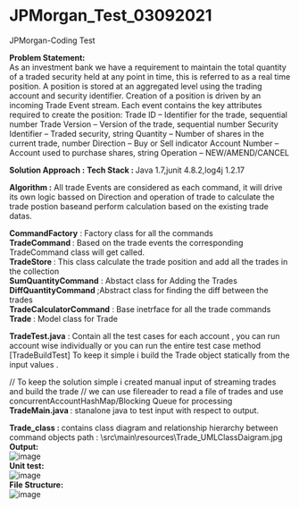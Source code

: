 # JPMorgan_Test_03092021
JPMorgan-Coding Test

<b>Problem Statement:</b></br>
As an investment bank we have a requirement to maintain the total quantity of a traded security held at any point in time, this is referred to as a real time position. A position is stored at an aggregated level using the trading account and security identifier.
Creation of a position is driven by an incoming Trade Event stream. Each event contains the key attributes required to create the position: Trade ID – Identifier for the trade, sequential number Trade Version – Version of the trade, sequential number Security Identifier – Traded security, string Quantity – Number of shares in the current trade, number Direction – Buy or Sell indicator Account Number – Account used to purchase shares, string Operation – NEW/AMEND/CANCEL

<b> Solution Approach :</b>
<b>Tech Stack : </b>Java 1.7,junit 4.8.2,log4j 1.2.17</br>

<b>Algorithm :</b> All trade Events are considered as each command, it will drive its own logic bassed on Direction and operation of trade to calculate the trade postion  baseand perform calculation based on the existing trade datas.

<b>CommandFactory</b> : Factory class for all the commands</br>
<b>TradeCommand </b> : Based on the trade events the corresponding TradeCommand class will get called.</br>
<b>TradeStore </b> : This class calculate the trade position and add all the trades in the collection</br>
<b>SumQuantityCommand</b>  : Abstact class for Adding the Trades</br>
<b>DiffQuantityCommand </b> ;Abstract class for finding the diff between the trades</br>
<b>TradeCalculatorCommand</b> : Base inetrface for all the trade commands</br>
<b>Trade </b> : Model class for Trade</br>

<b>TradeTest.java</b>  : Contain all the test cases for each account , you can run account wise individually or you can run the entire test case method [TradeBuildTest]
To keep it simple i build the Trade object statically from the input values .</br>

// To keep the solution simple i created  manual input of streaming trades  and build the trade
// we can use filereader to read a file of trades and use concurrentAccountHashMap/Blocking Queue for processing </br>
<b>TradeMain.java </b> : stanalone java to test input with respect to output.</br>

<b>Trade_class : </b> contains class diagram and relationship hierarchy between command objects path : \src\main\resources\Trade_UMLClassDaigram.jpg
</br>
<b>Output:</b></br>
![image](https://user-images.githubusercontent.com/14830784/138078560-888decf3-f82e-4cb0-b311-3d5a7d90ee57.png)
</br>
<b>Unit test:</b></br>
![image](https://user-images.githubusercontent.com/14830784/138079476-ab70f6bc-8336-4af2-9847-8c39bda61b35.png)
</br>
<b>File Structure:</b></br>
![image](https://user-images.githubusercontent.com/14830784/138079520-dec9508c-e769-43e2-9a5e-9ae8f3546fe2.png)
</br>
